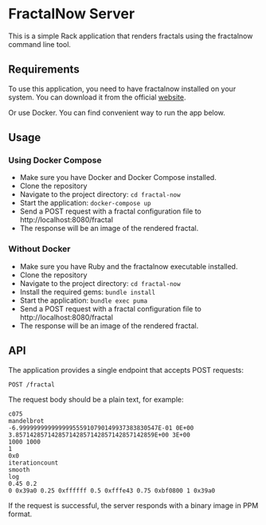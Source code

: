 # FractalNow Server
This is a simple Rack application that renders fractals using the fractalnow command line tool.

## Requirements
To use this application, you need to have fractalnow installed on your system. You can download it from the official [website](https://fractalnow.sourceforge.io/).

Or use Docker. You can find convenient way to run the app below.

## Usage
### Using Docker Compose
* Make sure you have Docker and Docker Compose installed.
* Clone the repository
* Navigate to the project directory: `cd fractal-now`
* Start the application: `docker-compose up`
* Send a POST request with a fractal configuration file to http://localhost:8080/fractal
* The response will be an image of the rendered fractal.

### Without Docker
* Make sure you have Ruby and the fractalnow executable installed.
* Clone the repository
* Navigate to the project directory: `cd fractal-now`
* Install the required gems: `bundle install`
* Start the application: `bundle exec puma`
* Send a POST request with a fractal configuration file to http://localhost:8080/fractal
* The response will be an image of the rendered fractal.

## API
The application provides a single endpoint that accepts POST requests:

```bash
POST /fractal
```
The request body should be a plain text, for example:

```
c075
mandelbrot
-6.999999999999999555910790149937383830547E-01 0E+00
3.857142857142857142857142857142857142859E+00 3E+00
1000 1000
1
0x0
iterationcount
smooth
log
0.45 0.2
0 0x39a0 0.25 0xffffff 0.5 0xfffe43 0.75 0xbf0800 1 0x39a0
```

If the request is successful, the server responds with a binary image in PPM format.
